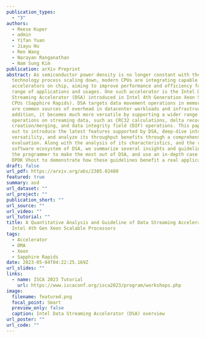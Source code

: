 ```yaml
---
publication_types:
  - "3"
authors:
  - Reese Kuper
  - admin
  - Yifan Yuan
  - Jiayu Hu
  - Ren Wang
  - Narayan Ranganathan
  - Nam Sung Kim
publication: arXiv Preprint
abstract: As semiconductor power density is no longer constant with the
  technology process scaling down, modern CPUs are integrating capable data
  accelerators on chip, aiming to improve performance and efficiency for a wide
  range of applications and usages. One such accelerator is the Intel Data
  Streaming Accelerator (DSA) introduced in Intel 4th Generation Xeon Scalable
  CPUs (Sapphire Rapids). DSA targets data movement operations in memory that
  are common sources of overhead in datacenter workloads and infrastructure. In
  addition, it becomes much more versatile by supporting a wider range of
  operations on streaming data, such as CRC32 calculations, delta record
  creation/merging, and data integrity field (DIF) operations. This paper sets
  out to introduce the latest features supported by DSA, deep-dive into its
  versatility, and analyze its throughput benefits through a comprehensive
  evaluation. Along with the analysis of its characteristics, and the rich
  software ecosystem of DSA, we summarize several insights and guidelines for
  the programmer to make the most out of DSA, and use an in-depth case study of
  DPDK Vhost to demonstrate how these guidelines benefit a real application.
draft: false
url_pdf: https://arxiv.org/abs/2305.02480
featured: true
summary: asd
url_dataset: ""
url_project: ""
publication_short: ""
url_source: ""
url_video: ""
url_tutorial: ""
title: A Quantitative Analysis and Guideline of Data Streaming Accelerator in
  Intel 4th Gen Xeon Scalable Processors
tags:
  - Accelerator
  - DMA
  - Xeon
  - Sapphire Rapids
date: 2023-05-04T04:22:25.169Z
url_slides: ""
links:
  - name: ISCA 2023 Tutorial
    url: https://www.iscaconf.org/isca2023/program/workshops.php
image:
  filename: featured.png
  focal_point: Smart
  preview_only: false
  caption: Intel Data Streaming Accelerator (DSA) overview
url_poster: ""
url_code: ""
---
```

